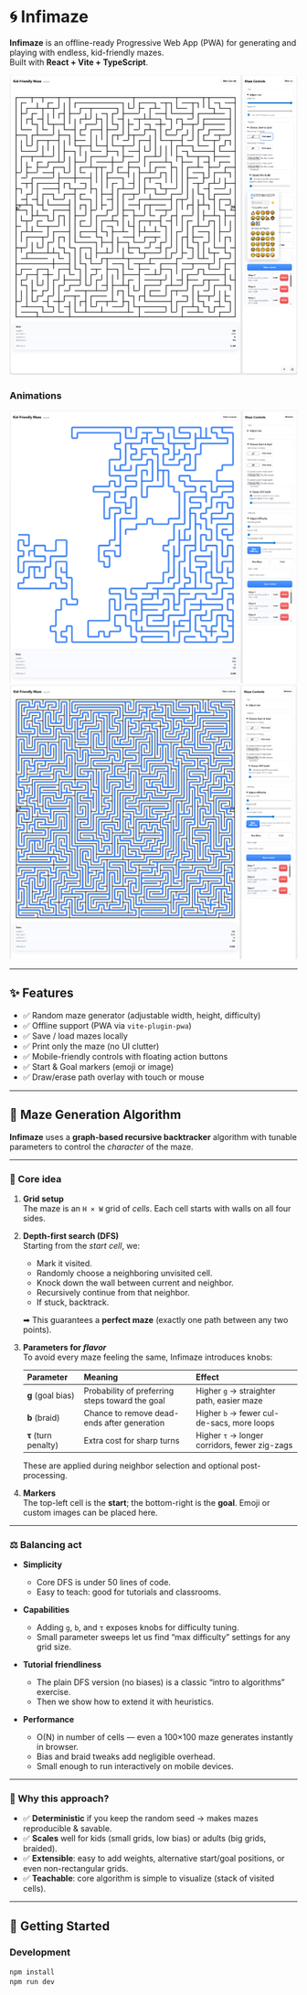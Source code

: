 # 🌀 Infimaze

**Infimaze** is an offline-ready Progressive Web App (PWA) for generating and playing with endless, kid-friendly mazes.  
Built with **React + Vite + TypeScript**.

![Infimaze screenshot](screenshots/maze.png)
### Animations

![animation 1](screenshots/animation-1.png)
![animation 2](screenshots/animation-2.png)

---

## ✨ Features

- ✅ Random maze generator (adjustable width, height, difficulty)
- ✅ Offline support (PWA via `vite-plugin-pwa`)
- ✅ Save / load mazes locally
- ✅ Print only the maze (no UI clutter)
- ✅ Mobile-friendly controls with floating action buttons
- ✅ Start & Goal markers (emoji or image)
- ✅ Draw/erase path overlay with touch or mouse

---

## 📐 Maze Generation Algorithm

**Infimaze** uses a **graph-based recursive backtracker** algorithm with tunable parameters to control the *character* of the maze.

---

### 🔧 Core idea

1. **Grid setup**  
   The maze is an `H × W` grid of *cells*. Each cell starts with walls on all four sides.

2. **Depth-first search (DFS)**  
   Starting from the *start cell*, we:
   - Mark it visited.
   - Randomly choose a neighboring unvisited cell.
   - Knock down the wall between current and neighbor.
   - Recursively continue from that neighbor.
   - If stuck, backtrack.

   ➡ This guarantees a **perfect maze** (exactly one path between any two points).

3. **Parameters for *flavor***  
   To avoid every maze feeling the same, Infimaze introduces knobs:

   | Parameter | Meaning | Effect |
   |-----------|---------|--------|
   | **g** (goal bias) | Probability of preferring steps toward the goal | Higher `g` → straighter path, easier maze |
   | **b** (braid) | Chance to remove dead-ends after generation | Higher `b` → fewer cul-de-sacs, more loops |
   | **τ** (turn penalty) | Extra cost for sharp turns | Higher `τ` → longer corridors, fewer zig-zags |

   These are applied during neighbor selection and optional post-processing.

4. **Markers**  
   The top-left cell is the **start**; the bottom-right is the **goal**. Emoji or custom images can be placed here.

---

### ⚖️ Balancing act

- **Simplicity**  
  - Core DFS is under 50 lines of code.  
  - Easy to teach: good for tutorials and classrooms.  

- **Capabilities**  
  - Adding `g`, `b`, and `τ` exposes knobs for difficulty tuning.  
  - Small parameter sweeps let us find “max difficulty” settings for any grid size.  

- **Tutorial friendliness**  
  - The plain DFS version (no biases) is a classic “intro to algorithms” exercise.  
  - Then we show how to extend it with heuristics.  

- **Performance**  
  - O(N) in number of cells — even a 100×100 maze generates instantly in browser.  
  - Bias and braid tweaks add negligible overhead.  
  - Small enough to run interactively on mobile devices.  

---

### 🧭 Why this approach?

- ✅ **Deterministic** if you keep the random seed → makes mazes reproducible & savable.  
- ✅ **Scales** well for kids (small grids, low bias) or adults (big grids, braided).  
- ✅ **Extensible**: easy to add weights, alternative start/goal positions, or even non-rectangular grids.  
- ✅ **Teachable**: core algorithm is simple to visualize (stack of visited cells).  

---

## 🚀 Getting Started

### Development
```bash
npm install
npm run dev
```
